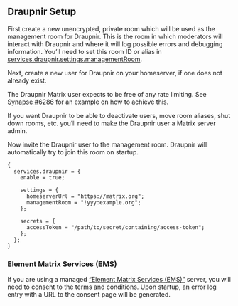 ## Draupnir Setup

First create a new unencrypted, private room which will be used as the management room for Draupnir. This is the room in which moderators will interact with Draupnir and where it will log possible errors and debugging information. You’ll need to set this room ID or alias in [services.draupnir.settings.managementRoom](options.html#opt-services.draupnir.settings.managementRoom).

Next, create a new user for Draupnir on your homeserver, if one does not already exist.

The Draupnir Matrix user expects to be free of any rate limiting. See [Synapse \#6286](https://github.com/matrix-org/synapse/issues/6286) for an example on how to achieve this.

If you want Draupnir to be able to deactivate users, move room aliases, shut down rooms, etc. you’ll need to make the Draupnir user a Matrix server admin.

Now invite the Draupnir user to the management room. Draupnir will automatically try to join this room on startup.

```programlisting
{
  services.draupnir = {
    enable = true;

    settings = {
      homeserverUrl = "https://matrix.org";
      managementRoom = "!yyy:example.org";
    };

    secrets = {
      accessToken = "/path/to/secret/containing/access-token";
    };
  };
}
```

### Element Matrix Services (EMS)

If you are using a managed [“Element Matrix Services (EMS)”](https://ems.element.io/) server, you will need to consent to the terms and conditions. Upon startup, an error log entry with a URL to the consent page will be generated.

